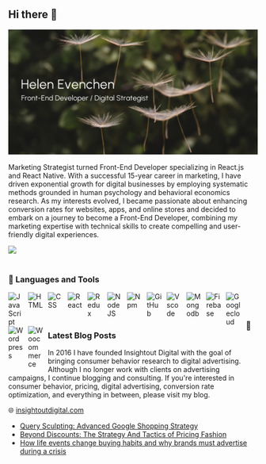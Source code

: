 ## Hi there 👋  

<img src="https://github.com/helenec295/helenec295/blob/main/helen-evenchen-github-banner.jpg"/>   

Marketing Strategist turned Front-End Developer specializing in React.js and React Native. With a successful 15-year career in marketing, I have driven exponential growth for digital businesses by employing systematic methods grounded in human psychology and behavioral economics research. As my interests evolved, I became passionate about enhancing conversion rates for websites, apps, and online stores and decided to embark on a journey to become a Front-End Developer, combining my marketing expertise with technical skills to create compelling and user-friendly digital experiences.  

<img src="https://github-readme-stats.vercel.app/api/top-langs/?username=helenec295&layout=compact" />  

#  

### 🧰 Languages and Tools  

<img align="left" alt="JavaScript" width="30px" style="padding-right:10px;" src="https://cdn.jsdelivr.net/gh/devicons/devicon/icons/javascript/javascript-plain.svg" />
<img align="left" alt="HTML" width="30px" style="padding-right:10px;" src="https://cdn.jsdelivr.net/gh/devicons/devicon/icons/html5/html5-plain.svg" />
<img align="left" alt="CSS" width="30px" style="padding-right:10px;" src="https://cdn.jsdelivr.net/gh/devicons/devicon/icons/css3/css3-plain.svg" />
<img align="left" alt="React" width="30px" style="padding-right:10px;" src="https://cdn.jsdelivr.net/gh/devicons/devicon/icons/react/react-original.svg" />
<img align="left" alt="Redux" width="30px" style="padding-right:10px;" src="https://cdn.jsdelivr.net/gh/devicons/devicon/icons/redux/redux-original.svg" />
<img align="left" alt="NodeJS" width="30px" style="padding-right:10px;" src="https://cdn.jsdelivr.net/gh/devicons/devicon/icons/nodejs/nodejs-original.svg" />
<img align="left" alt="Npm" width="30px" style="padding-right:10px;" src="https://cdn.jsdelivr.net/gh/devicons/devicon/icons/npm/npm-original-wordmark.svg" />
<img align="left" alt="GitHub" width="30px" style="padding-right:10px;" src="https://cdn.jsdelivr.net/gh/devicons/devicon/icons/github/github-original.svg" />
<img align="left" alt="Vscode" width="30px" style="padding-right:10px;" src="https://cdn.jsdelivr.net/gh/devicons/devicon/icons/vscode/vscode-original.svg" />
<img align="left" alt="Mongodb" width="30px" style="padding-right:10px;" src="https://cdn.jsdelivr.net/gh/devicons/devicon/icons/mongodb/mongodb-original.svg"/>
<img align="left" alt="Firebase" width="30px" style="padding-right:10px;" src="https://cdn.jsdelivr.net/gh/devicons/devicon/icons/firebase/firebase-plain.svg" />
<img align="left" alt="Googlecloud" width="30px" style="padding-right:10px;" src="https://cdn.jsdelivr.net/gh/devicons/devicon/icons/googlecloud/googlecloud-original.svg" />
<img align="left" alt="Wordpress" width="30px" style="padding-right:10px;" src="https://cdn.jsdelivr.net/gh/devicons/devicon/icons/wordpress/wordpress-plain.svg" />
<img align="left" alt="Woocommerce" width="30px" style="padding-right:10px;" src="https://cdn.jsdelivr.net/gh/devicons/devicon/icons/woocommerce/woocommerce-original.svg" />  
<br />

#

### 📖 Latest Blog Posts  

In 2016 I have founded Insightout Digital with the goal of bringing consumer behavior research to digital advertising. Although I no longer work with clients on advertising campaigns, I continue blogging and consulting. If you're interested in consumer behavior, pricing, digital advertising, conversion rate optimization, and everything in between, please visit my blog.  

🌐 <a href="https://insightoutdigital.com/">insightoutdigital.com</a>

<!-- BLOG-POST-LIST:START -->
- [Query Sculpting: Advanced Google Shopping Strategy](https://insightoutdigital.com/advanced-google-shopping-query-sculpting/)
- [Beyond Discounts: The Strategy And Tactics of Pricing Fashion](https://insightoutdigital.com/strategy-and-tactics-of-pricing/)
- [How life events change buying habits and why brands must advertise during a crisis](https://insightoutdigital.com/life-events-change-buying-habits/)
<!-- BLOG-POST-LIST:END -->  












